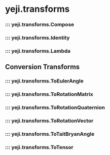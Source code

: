 # yeji.transforms

### ::: yeji.transforms.Compose

### ::: yeji.transforms.Identity

### ::: yeji.transforms.Lambda

## Conversion Transforms

### ::: yeji.transforms.ToEulerAngle

### ::: yeji.transforms.ToRotationMatrix

### ::: yeji.transforms.ToRotationQuaternion

### ::: yeji.transforms.ToRotationVector

### ::: yeji.transforms.ToTaitBryanAngle

### ::: yeji.transforms.ToTensor
